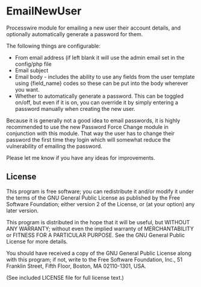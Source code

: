 EmailNewUser
============

Processwire module for emailing a new user their account details, and optionally automatically generate a password for them.

The following things are configurable:

* From email address (if left blank it will use the admin email set in the config/php file
* Email subject
* Email body - includes the ability to use any fields from the user template using {field_name} codes so these can be put into the body wherever you want.
* Whether to automatically generate a password. This can be toggled on/off, but even if it is on, you can override it by simply entering a password manually when creating the new user.

Because it is generally not a good idea to email passwords, it is highly recommended to use the new Password Force Change module in conjunction with this module. That way the user has to change their password the first time they login which will somewhat reduce the vulnerability of emailing the password.

Please let me know if you have any ideas for improvements.

## License

This program is free software; you can redistribute it and/or
modify it under the terms of the GNU General Public License
as published by the Free Software Foundation; either version 2
of the License, or (at your option) any later version.

This program is distributed in the hope that it will be useful,
but WITHOUT ANY WARRANTY; without even the implied warranty of
MERCHANTABILITY or FITNESS FOR A PARTICULAR PURPOSE.  See the
GNU General Public License for more details.

You should have received a copy of the GNU General Public License
along with this program; if not, write to the Free Software
Foundation, Inc., 51 Franklin Street, Fifth Floor, Boston, MA  02110-1301, USA.

(See included LICENSE file for full license text.)